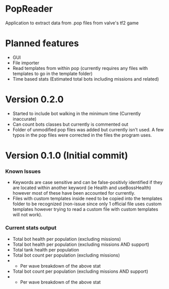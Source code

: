 # PopReader
 Application to extract data from .pop files from valve's tf2 game
 
 # Planned features
 * GUI
 * File importer
 * Read templates from within pop (currently requires any files with templates to go in the template folder)
 * Time based stats (Estimated total bots including missions and related)

# Version 0.2.0
* Started to include bot walking in the minimum time (Currently inaccurate)
* Can count bots classes but currently is commented out
* Folder of unmodified pop files was added but currently isn't used. A few typos in the pop files were corrected in the files the program uses.
 
# Version 0.1.0 (Initial commit)
### Known Issues
* Keywords are case sensitive and can be false-positivly identified if they are located within another keyword (ie Health and useBossHealth) however most of these have been accounted for currently.
* Files with custom templates inside need to be copied into the templates folder to be recognized (non-issue since only 1 official file uses custom templates however trying to read a custom file with custom templates will not work).

### Current stats output
* Total bot health per population (excluding missions)
* Total bot health per population (excluding missions AND support)
* Total tank health per population
* Total bot count per population (excluding missions)
* * Per wave breakdown of the above stat
* Total bot count per population (excluding missions AND support)
* * Per wave breakdown of the above stat
